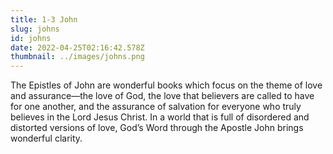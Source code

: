 ```yaml
---
title: 1-3 John
slug: johns
id: johns
date: 2022-04-25T02:16:42.578Z
thumbnail: ../images/johns.png
---
```


The Epistles of John are wonderful books which focus on the theme of love and assurance—the love of God, the love that believers are called to have for one another, and the assurance of salvation for everyone who truly believes in the Lord Jesus Christ. In a world that is full of disordered and distorted versions of love, God’s Word through the Apostle John brings wonderful clarity.
